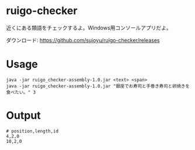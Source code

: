 # ruigo-checker
近くにある類語をチェックするよ。Windows用コンソールアプリだよ。

ダウンロード: https://github.com/sujoyu/ruigo-checker/releases

# Usage
```
java -jar ruigo_checker-assembly-1.0.jar <text> <span>
java -jar ruigo_checker-assembly-1.0.jar "銀座でお寿司と手巻き寿司と卵焼きを食べたい。" 3
```

# Output
```
# position,length,id
4,2,0
10,2,0
```
